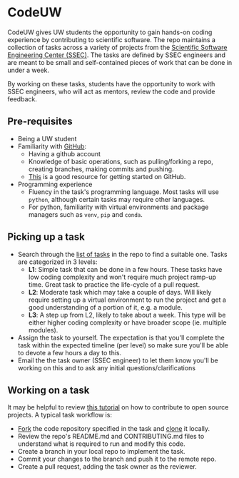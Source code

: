 # CodeUW

CodeUW gives UW students the opportunity to gain hands-on coding experience by contributing to scientific software. The repo maintains a collection
of tasks across a variety of projects from the [Scientific Software Engineering Center (SSEC)](https://escience.washington.edu/software-engineering/ssec/). The tasks are defined by SSEC engineers and are meant to be small and self-contained pieces of work that can be done in under a week. 

By working on these tasks, students have the opportunity to work with SSEC engineers, who will act as mentors, review the code and provide feedback.


## Pre-requisites

- Being a UW student
- Familiarity with [GitHub](https://github.com):
    - Having a github account
    - Knowledge of basic operations, such as pulling/forking a repo, creating branches, making commits and pushing. 
    - [This](https://www.dataschool.io/how-to-contribute-on-github/) is a good resource for getting started on GitHub. 
- Programming experience
    - Fluency in the task's programming language. Most tasks will use `python`, although certain tasks may require other languages.
    - For python, familiarity with virtual environments and package managers such as `venv`, `pip` and `conda`.    


## Picking up a task

- Search through the [list of tasks](https://github.com/uw-ssec/codeuw/issues?q=is%3Aopen+is%3Aissue+label%3ATask) in the repo to find a suitable one. Tasks are categorized in 3 levels:
    - **L1**: Simple task that can be done in a few hours. These tasks have low coding complexity and won't require much project ramp-up time. Great task to practice the life-cycle of a pull request.
    - **L2**: Moderate task which may take a couple of days. Will likely require setting up a virtual environment to run the project and get a good understanding of a portion of it, e.g. a module.
    - **L3**: A step up from L2, likely to take about a week. This type will be either higher coding complexity or have broader scope (ie. multiple modules). 
- Assign the task to yourself. The expectation is that you'll complete the task within the expected timeline (per level) so make sure you'll be able to devote a few hours a day to this.
- Email the the task owner (SSEC engineer) to let them know you'll be working on this and to ask any initial questions/clarifications 

## Working on a task

It may be helpful to review [this tutorial](https://www.dataschool.io/how-to-contribute-on-github/) on how to contribute to open source projects. A typical task workflow is:

- [Fork](https://docs.github.com/en/get-started/quickstart/fork-a-repo) the code repository specified in the task and [clone](https://docs.github.com/en/repositories/creating-and-managing-repositories/cloning-a-repository) it locally.
- Review the repo's README.md and CONTRIBUTING.md files to understand what is required to run and modify this code. 
- Create a branch in your local repo to implement the task.
- Commit your changes to the branch and push it to the remote repo.
- Create a pull request, adding the task owner as the reviewer.
